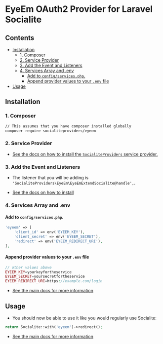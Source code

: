 # EyeEm OAuth2 Provider for Laravel Socialite

<!-- START doctoc generated TOC please keep comment here to allow auto update -->
<!-- DON'T EDIT THIS SECTION, INSTEAD RE-RUN doctoc TO UPDATE -->
## Contents

- [Installation](#installation)
  - [1. Composer](#1-composer)
  - [2. Service Provider](#2-service-provider)
  - [3. Add the Event and Listeners](#3-add-the-event-and-listeners)
  - [4. Services Array and .env](#4-services-array-and-env)
    - [Add to `config/services.php`.](#add-to-configservicesphp)
    - [Append provider values to your `.env` file](#append-provider-values-to-your-env-file)
- [Usage](#usage)

<!-- END doctoc generated TOC please keep comment here to allow auto update -->


## Installation

### 1. Composer

```bash
// This assumes that you have composer installed globally
composer require socialiteproviders/eyeem
```

### 2. Service Provider

* [See the docs on how to install the `SocialiteProviders` service provider.](https://github.com/SocialiteProviders/Manager#2-service-provider)


### 3. Add the Event and Listeners

* The listener that you will be adding is `'SocialiteProviders\EyeEm\EyeEmExtendSocialite@handle',`.

* [See the docs on how to install](https://github.com/SocialiteProviders/Manager#3-add-the-event-and-listeners)

### 4. Services Array and .env

#### Add to `config/services.php`.

```php
'eyeem' => [
    'client_id' => env('EYEEM_KEY'),
    'client_secret' => env('EYEEM_SECRET'),
    'redirect' => env('EYEEM_REDIRECT_URI'),
],
```

#### Append provider values to your `.env` file

```php
// other values above
EYEEM_KEY=yourkeyfortheservice
EYEEM_SECRET=yoursecretfortheservice
EYEEM_REDIRECT_URI=https://example.com/login
```

* [See the main docs for more information](https://github.com/SocialiteProviders/Manager#4-services-array-and-env)


## Usage

* You should now be able to use it like you would regularly use Socialite:

```php
return Socialite::with('eyeem')->redirect();
```

* [See the main docs for more information](https://github.com/SocialiteProviders/Manager#usage)
